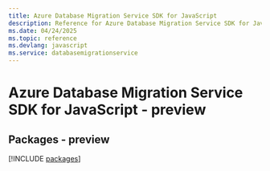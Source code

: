 ```yaml
---
title: Azure Database Migration Service SDK for JavaScript
description: Reference for Azure Database Migration Service SDK for JavaScript
ms.date: 04/24/2025
ms.topic: reference
ms.devlang: javascript
ms.service: databasemigrationservice
---
```

# Azure Database Migration Service SDK for JavaScript - preview
## Packages - preview
[!INCLUDE [packages](database-migration-service-index.md)]